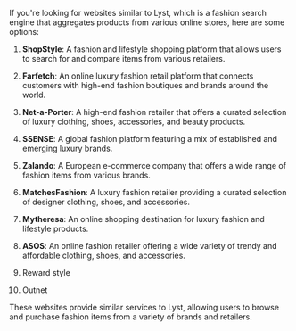 
If you're looking for websites similar to Lyst, which is a fashion search engine that aggregates products from various online stores, here are some options:

1. **ShopStyle**: A fashion and lifestyle shopping platform that allows users to search for and compare items from various retailers.

2. **Farfetch**: An online luxury fashion retail platform that connects customers with high-end fashion boutiques and brands around the world.

3. **Net-a-Porter**: A high-end fashion retailer that offers a curated selection of luxury clothing, shoes, accessories, and beauty products.

4. **SSENSE**: A global fashion platform featuring a mix of established and emerging luxury brands.

5. **Zalando**: A European e-commerce company that offers a wide range of fashion items from various brands.

6. **MatchesFashion**: A luxury fashion retailer providing a curated selection of designer clothing, shoes, and accessories.

7. **Mytheresa**: An online shopping destination for luxury fashion and lifestyle products.

8. **ASOS**: An online fashion retailer offering a wide variety of trendy and affordable clothing, shoes, and accessories.
9. Reward style
10. Outnet 

These websites provide similar services to Lyst, allowing users to browse and purchase fashion items from a variety of brands and retailers.